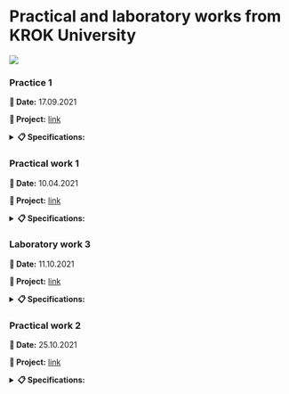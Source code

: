 # **Practical and laboratory works from KROK University**

 <img src="https://cabinet.krok.edu.ua:8443/img/logo.png">

### **Practice 1**

**📅 Date:** 17.09.2021

**📁 Project:** [link](https://github.com/Maksydenko/Practices/blob/main/practice_01.py)

<details>
<summary><b>📋 Specifications:</b></summary>

<b>Exercise 1.</b> Write a Python-script that displays the message “Hello world”.<br>
<b>Exercise 2.</b> Rewrite the first script to display three any messages.<br>
<b>Exercise 3.</b> Write a Python-script to reads values for the length and width of a rectangle and returns the area of the rectangle.<br>
<b>Exercise 4.</b> Write a program that requests the user to enter two numbers and prints the sum, product, difference and quotient of the two numbers.<br>
<b>Exercise 5.</b> Write a program that reads in the radius of a circle and prints the circle’s diameter, circumference and area. Use the constant value 3.14159 for π. Do these calculations in output statements.
</details>

### **Practical work 1**

**📅 Date:** 10.04.2021

**📁 Project:** [link](https://github.com/Maksydenko/Practices/blob/main/practical_work_01.py)

<details>
<summary><b>📋 Specifications:</b></summary>

**Task 1. Construct these numeric values:**

* Integer zero
* Floating point zero
* Integer one hundred and one
* Floating point one thousand
* Floating point one thousand using scientific notation
* Create a positive integer, a negative integer, and zero. Assign them to variables
* Write several arithmetic expressions. Bind the values to variables. Use a variety of operators, e.g. +, -, /, *, etc. Use parentheses to control operator scope
* Create several floats and assign them to variables
* Write several arithmetic expressions containing your float variables
* Write several expressions using mixed arithmetic (integers and floats)
* Obtain a float as a result of division of one integer by another; do so by explicitly converting one integer to a float

**Task 2. Type Conversation:**

* Construct an integer from the string "123"
* Construct a float from the integer 123
* Construct an integer from the float 12.345

**Task 3. Digits of a Number:**

* Write a Python-script that detects the last 4 digits of a credit card
* Find the sum of the digits of a three-digit number
</details>

### **Laboratory work 3**

**📅 Date:** 11.10.2021

**📁 Project:** [link](https://github.com/Maksydenko/Practices/blob/main/laboratory_work_03.py)

<details>
<summary><b>📋 Specifications:</b></summary>

Organize data input and format output of specified data types according to the option number. In the table. for each option there are requirements for the amount, type and format of data. Organize the output of each object using the % operator, the method str.format () and ‘f’ lines.

<table border="1" cellspacing="0" cellpadding="0" width="604">
    <tr>
        <td width="151" colspan="2" valign="top">
            <p align="center"><b>Integers</b></p>
        </td>
        <td width="171" colspan="4" valign="top">
            <p align="center"><b>Real numbers</b></p>
        </td>
        <td width="94" rowspan="3" valign="top">
            <p align="center"><b>The number of characters in a line</b></p>
        </td>
        <td width="122" rowspan="3" valign="top">
            <p align="center"><b>The value of a logical object</b></p>
        </td>
    </tr>
    <tr>
        <td width="63" rowspan="2" valign="top">
            <p align="center"><b>Number of number</b>s</p>
        </td>
        <td width="87" rowspan="2" valign="top">
            <p align="center"><b>The width of the number field</b></p>
        </td>
        <td width="66" rowspan="2" valign="top">
            <p align="center"><b>Number of numbers</b></p>
        </td>
        <td width="38" rowspan="2" valign="top">
            <p align="center"><b>Real floating point number (specified output field width</b>)</p>
        </td>
        <td width="67" colspan="2" valign="top">
            <p align="center"><b>A real number with a fixed point</b></p>
        </td>
    </tr>
    <tr>
        <td width="28">
            <p align="center"><b>Output field width</p>
        </td>
        <td width="38">
            <p align="center"><b>Number of positions after the point</p>
        </td>
    </tr>
    <tr>
        <td width="63" valign="top">
            <p align="center">2</p>
        </td>
        <td width="87" valign="top">
            <p align="center">5</p>
        </td>
        <td width="66" valign="top">
            <p align="center">4</p>
        </td>
        <td width="38" valign="top">
            <p align="center">8</p>
        </td>
        <td width="28">
            <p align="center">7</p>
        </td>
        <td width="38">
            <p align="center">4</p>
        </td>
        <td width="94" valign="top">
            <p align="center">2</p>
        </td>
        <td width="122" valign="top">
            <p align="center">True</p>
        </td>
    </tr>
</table>

**Addition. Example of format output:**

```Python
x = float(input("x = "))
```
x = 10.01

```Python
print("Special string with \"%\":", "%5.3f" % x)
```
Special string with "%": 10.010

```Python
print("String format() method:", "{0: 5.3f}".format(x))
```
String format() method: 10.010

```Python
print("f-string:", f"{x: 5.3f}")
```
f-string: 10.010
</details>

### **Practical work 2**

**📅 Date:** 25.10.2021

**📁 Project:** [link](https://github.com/Maksydenko/Practices/blob/main/practical_work_02.py)

<details>
<summary><b>📋 Specifications:</b></summary>

**Task 1:**

Assume that we define x, y, and z to refer to int values. Write an expression that computes whether...

* ...x is odd
* ...x is a multiple of 20 (e.g., 20, 40, 60, ...)

Assume that zero is a positive number. Write an expression that computes whether...

* ...x and y are both positive
* ...x and y have the same sign (both are positive or both are negative)
* ...x and y have different signs (one is positive and one is negative)

Write an expression that computes whether...

* ...all three names (x, y, and z) are bound to equal values
* ...all three names (x, y, and z) are bound to different values (none the same)
* ...two variables store the same value, but the third one is different

**Task 2:**

Assume that we specify two points in space by definint the x and y coordinate of each using x1, y1, x2, and y2 all which are float. Write an expression that computes...

* ...the distance between these points
* ...the slope of the line from the first point to the second
* ...whether both points lie on the same line from the origin
* ...whether the first point is above the second
* ...what quadrant the first point lies in (1st, 2nd, 3rd, or 4th)
* ...whether the two points lie in the same quadrant
</details>